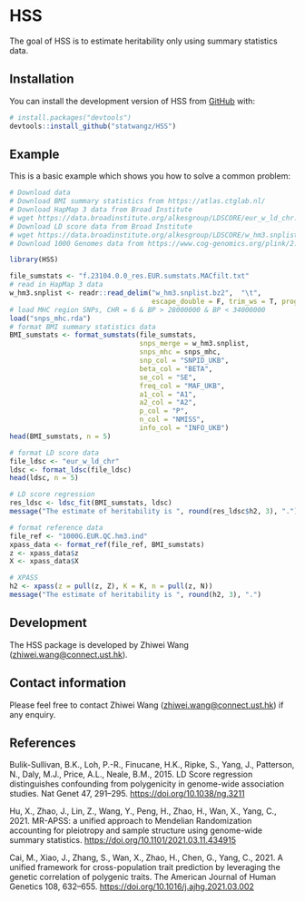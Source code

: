 
<!-- README.md is generated from README.Rmd. Please edit that file -->

# HSS

<!-- badges: start -->
<!-- badges: end -->

The goal of HSS is to estimate heritability only using summary
statistics data.

## Installation

You can install the development version of HSS from
[GitHub](https://github.com/) with:

``` r
# install.packages("devtools")
devtools::install_github("statwangz/HSS")
```

## Example

This is a basic example which shows you how to solve a common problem:

``` r
# Download data
# Download BMI summary statistics from https://atlas.ctglab.nl/
# Download HapMap 3 data from Broad Institute
# wget https://data.broadinstitute.org/alkesgroup/LDSCORE/eur_w_ld_chr.tar.bz2
# Download LD score data from Broad Institute
# wget https://data.broadinstitute.org/alkesgroup/LDSCORE/w_hm3.snplist.bz2
# Download 1000 Genomes data from https://www.cog-genomics.org/plink/2.0/resources

library(HSS)

file_sumstats <- "f.23104.0.0_res.EUR.sumstats.MACfilt.txt"
# read in HapMap 3 data
w_hm3.snplist <- readr::read_delim("w_hm3.snplist.bz2",  "\t",
                                   escape_double = F, trim_ws = T, progress = T)
# load MHC region SNPs, CHR = 6 & BP > 28000000 & BP < 34000000
load("snps_mhc.rda")
# format BMI summary statistics data
BMI_sumstats <- format_sumstats(file_sumstats,
                                snps_merge = w_hm3.snplist,
                                snps_mhc = snps_mhc,
                                snp_col = "SNPID_UKB",
                                beta_col = "BETA",
                                se_col = "SE",
                                freq_col = "MAF_UKB",
                                a1_col = "A1",
                                a2_col = "A2",
                                p_col = "P",
                                n_col = "NMISS",
                                info_col = "INFO_UKB")
head(BMI_sumstats, n = 5)

# format LD score data
file_ldsc <- "eur_w_ld_chr"
ldsc <- format_ldsc(file_ldsc)
head(ldsc, n = 5)

# LD score regression
res_ldsc <- ldsc_fit(BMI_sumstats, ldsc)
message("The estimate of heritability is ", round(res_ldsc$h2, 3), ".")

# format reference data
file_ref <- "1000G.EUR.QC.hm3.ind"
xpass_data <- format_ref(file_ref, BMI_sumstats)
z <- xpass_data$z
X <- xpass_data$X

# XPASS
h2 <- xpass(z = pull(z, Z), K = K, n = pull(z, N))
message("The estimate of heritability is ", round(h2, 3), ".")
```

## Development

The HSS package is developed by Zhiwei Wang
(<zhiwei.wang@connect.ust.hk>).

## Contact information

Please feel free to contact Zhiwei Wang (<zhiwei.wang@connect.ust.hk>)
if any enquiry.

## References

Bulik-Sullivan, B.K., Loh, P.-R., Finucane, H.K., Ripke, S., Yang, J.,
Patterson, N., Daly, M.J., Price, A.L., Neale, B.M., 2015. LD Score
regression distinguishes confounding from polygenicity in genome-wide
association studies. Nat Genet 47, 291–295.
<https://doi.org/10.1038/ng.3211>

Hu, X., Zhao, J., Lin, Z., Wang, Y., Peng, H., Zhao, H., Wan, X., Yang,
C., 2021. MR-APSS: a unified approach to Mendelian Randomization
accounting for pleiotropy and sample structure using genome-wide summary
statistics. <https://doi.org/10.1101/2021.03.11.434915>

Cai, M., Xiao, J., Zhang, S., Wan, X., Zhao, H., Chen, G., Yang, C.,
2021. A unified framework for cross-population trait prediction by
leveraging the genetic correlation of polygenic traits. The American
Journal of Human Genetics 108, 632–655.
<https://doi.org/10.1016/j.ajhg.2021.03.002>
